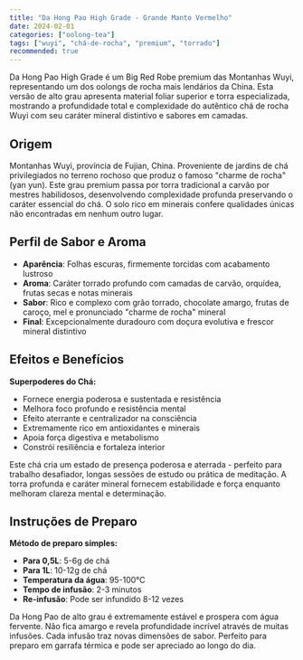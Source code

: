 ```yaml
---
title: "Da Hong Pao High Grade - Grande Manto Vermelho"
date: 2024-02-01
categories: ["oolong-tea"]
tags: ["wuyi", "chá-de-rocha", "premium", "torrado"]
recommended: true
---
```

Da Hong Pao High Grade é um Big Red Robe premium das Montanhas Wuyi, representando um dos oolongs de rocha mais lendários da China. Esta versão de alto grau apresenta material foliar superior e torra especializada, mostrando a profundidade total e complexidade do autêntico chá de rocha Wuyi com seu caráter mineral distintivo e sabores em camadas.

## Origem

Montanhas Wuyi, província de Fujian, China. Proveniente de jardins de chá privilegiados no terreno rochoso que produz o famoso "charme de rocha" (yan yun). Este grau premium passa por torra tradicional a carvão por mestres habilidosos, desenvolvendo complexidade profunda preservando o caráter essencial do chá. O solo rico em minerais confere qualidades únicas não encontradas em nenhum outro lugar.

## Perfil de Sabor e Aroma

- **Aparência**: Folhas escuras, firmemente torcidas com acabamento lustroso
- **Aroma**: Caráter torrado profundo com camadas de carvão, orquídea, frutas secas e notas minerais
- **Sabor**: Rico e complexo com grão torrado, chocolate amargo, frutas de caroço, mel e pronunciado "charme de rocha" mineral
- **Final**: Excepcionalmente duradouro com doçura evolutiva e frescor mineral distintivo

## Efeitos e Benefícios

**Superpoderes do Chá:**
- Fornece energia poderosa e sustentada e resistência
- Melhora foco profundo e resistência mental
- Efeito aterrante e centralizador na consciência
- Extremamente rico em antioxidantes e minerais
- Apoia força digestiva e metabolismo
- Constrói resiliência e fortaleza interior

Este chá cria um estado de presença poderosa e aterrada - perfeito para trabalho desafiador, longas sessões de estudo ou prática de meditação. A torra profunda e caráter mineral fornecem estabilidade e força enquanto melhoram clareza mental e determinação.

## Instruções de Preparo

**Método de preparo simples:**
- **Para 0,5L**: 5-6g de chá
- **Para 1L**: 10-12g de chá
- **Temperatura da água**: 95-100°C
- **Tempo de infusão**: 2-3 minutos
- **Re-infusão**: Pode ser infundido 8-12 vezes

Da Hong Pao de alto grau é extremamente estável e prospera com água fervente. Não fica amargo e revela profundidade incrível através de muitas infusões. Cada infusão traz novas dimensões de sabor. Perfeito para preparo em garrafa térmica e pode ser apreciado ao longo do dia.
